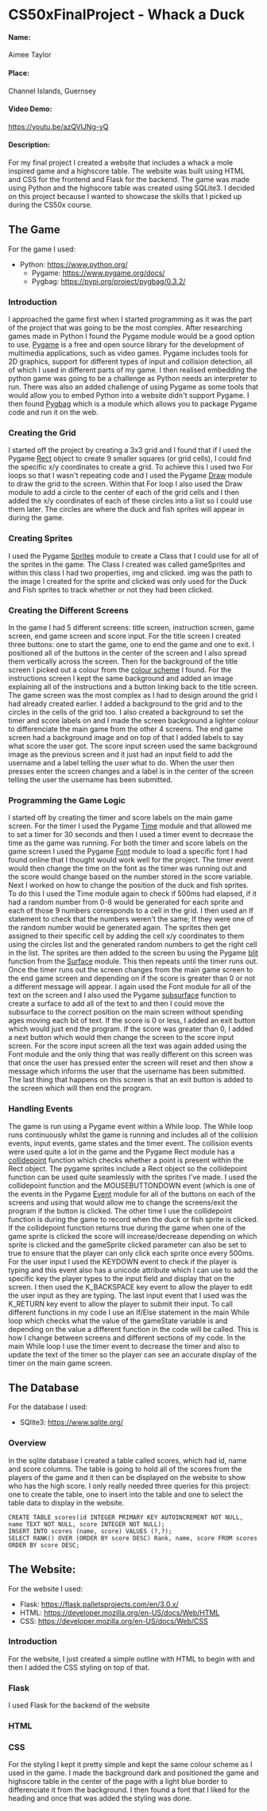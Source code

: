 # CS50xFinalProject - Whack a Duck
#### Name: 
Aimee Taylor
#### Place: 
Channel Islands, Guernsey
#### Video Demo:
https://youtu.be/azQVlJNg-yQ 
#### Description:
For my final project I created a website that includes a whack a mole inspired game and a highscore table. The website was built using HTML and CSS for the frontend and Flask for the backend. The game was made using Python and the highscore table was created using SQLite3. I decided on this project because I wanted to showcase the skills that I picked up during the CS50x course. 

## The Game
For the game I used: 
* Python: https://www.python.org/
  * Pygame: https://www.pygame.org/docs/
  * Pygbag: https://pypi.org/project/pygbag/0.3.2/

### Introduction
I approached the game first when I started programming as it was the part of the project that was going to be the most complex. After researching games made in Python I found the Pygame module would be a good option to use. [Pygame](https://github.com/pygame/pygame) is a free and open source library for the development of multimedia applications, such as video games. Pygame includes tools for 2D graphics, support for different types of input and collision detection, all of which I used in different parts of my game. I then realised embedding the python game was going to be a challenge as Python needs an interpreter to run. There was also an added challenge of using Pygame as some tools that would allow you to embed Python into a website didn't support Pygame. I then found [Pygbag](https://pygame-web.github.io/wiki/pygbag/) which is a module which allows you to package Pygame code and run it on the web. 

### Creating the Grid
I started off the project by creating a 3x3 grid and I found that if I used the Pygame [Rect](https://www.pygame.org/docs/ref/rect.html) object to create 9 smaller squares (or grid cells), I could find the specific x/y coordinates to create a grid. To achieve this I used two For loops so that I wasn't repeating code and I used the Pygame [Draw](https://www.pygame.org/docs/ref/draw.html) module to draw the grid to the screen. Within that For loop I also used the Draw module to add a circle to the center of each of the grid cells and I then added the x/y coordinates of each of these circles into a list so I could use them later. The circles are where the duck and fish sprites will appear in during the game.

### Creating Sprites
I used the Pygame [Sprites](https://www.pygame.org/docs/ref/sprite.html) module to create a Class that I could use for all of the sprites in the game. The Class I created was called gameSprites and within this class I had two properties, img and clicked. img was the path to the image I created for the sprite and clicked was only used for the Duck and Fish sprites to track whether or not they had been clicked. 

### Creating the Different Screens
In the game I had 5 different screens: title screen, instruction screen, game screen, end game screen and score input. For the title screen I created three buttons: one to start the game, one to end the game and one to exit. I positioned all of the buttons in the center of the screen and I also spread them vertically across the screen. Then for the background of the title screen I picked out a colour from the [colour scheme](https://colorhunt.co/palette/1b262c0f4c753282b8bbe1fa) I found. For the instructions screen I kept the same background and added an image explaining all of the instructions and a button linking back to the title screen. The game screen was the most complex as I had to design around the grid I had already created earlier. I added a background to the grid and to the circles in the cells of the grid too. I also created a background to set the timer and score labels on and I made the screen background a lighter colour to differenciate the main game from the other 4 screens. The end game screen had a background image and on top of that I added labels to say what score the user got. The score input screen used the same background image as the previous screen and it just had an input field to add the username and a label telling the user what to do. When the user then presses enter the screen changes and a label is in the center of the screen telling the user the username has been submitted.

### Programming the Game Logic
I started off by creating the timer and score labels on the main game screen. For the timer I used the Pygame [Time](https://www.pygame.org/docs/ref/time.html) module and that allowed me to set a timer for 30 seconds and then I used a timer event to decrease the time as the game was running. For both the timer and score labels on the game screen I used the Pygame [Font](https://www.pygame.org/docs/ref/font.html) module to load a specific font I had found online that I thought would work well for the project. The timer event would then change the time on the font as the timer was running out and the score would change based on the number stored in the score variable. Next I worked on how to change the position of the duck and fish sprites. To do this I used the Time module again to check if 500ms had elapsed, if it had a random number from 0-8 would be generated for each sprite and each of those 9 numbers corresponds to a cell in the grid. I then used an If statement to check that the numbers weren't the same; If they were one of the random number would be generated again. The sprites then get assigned to their specific cell by adding the cell x/y coordinates to them using the circles list and the generated random numbers to get the right cell in the list. The sprites are then added to the screen bu using the Pygame [blit](https://www.pygame.org/docs/ref/surface.html#pygame.Surface.blit) function from the [Surface](https://www.pygame.org/docs/ref/surface.html) module. This then repeats until the timer runs out. Once the timer runs out the screen changes from the main game screen to the end game screen and depending on if the score is greater than 0 or not a different message will appear. I again used the Font module for all of the text on the screen and I also used the Pygame [subsurface](https://www.pygame.org/docs/ref/surface.html#pygame.Surface.subsurface) function to create a surface to add all of the text to and then I could move the subsurface to the correct position on the main screen without spending ages moving each bit of text. If the score is 0 or less, I added an exit button which would just end the program. If the score was greater than 0, I added a next button which would then change the screen to the score input screen. For the score input screen all the text was again added using the Font module and the only thing that was really different on this screen was that once the user has pressed enter the screen will reset and then show a message which informs the user that the username has been submitted. The last thing that happens on this screen is that an exit button is added to the screen which will then end the program.

### Handling Events
The game is run using a Pygame event within a While loop. The While loop runs continuously whilst the game is running and includes all of the collision events, input events, game states and the timer event. The collision events were used quite a lot in the game and the Pygame Rect module has a [collidepoint](https://www.pygame.org/docs/ref/rect.html#pygame.Rect.collidepoint) function which checks whether a point is present within the Rect object. The pygame sprites include a Rect object so the collidepoint function can be used quite seamlessly with the sprites I've made. I used the collidepoint function and the MOUSEBUTTONDOWN event (which is one of the events in the Pygame [Event](https://www.pygame.org/docs/ref/event.html) module for all of the buttons on each of the screens and using that would allow me to change the screens/exit the program if the button is clicked. The other time I use the collidepoint function is during the game to record when the duck or fish sprite is clicked. If the collidepoint function returns true during the game when one of the game sprite is clicked the score will increase/decrease depending on which sprite is clicked and the gameSprite clicked parameter can also be set to true to ensure that the player can only click each sprite once every 500ms. For the user input I used the KEYDOWN event to check if the player is typing and this event also has a unicode attribute which I can use to add the specific key the player types to the input field and display that on the screen. I then used the K_BACKSPACE key event to allow the player to edit the user input as they are typing. The last input event that I used was the K_RETURN key event to allow the player to submit their input. To call different functions in my code I use an If/Else statement in the main While loop which checks what the value of the gameState variable is and depending on the value a different function in the code will be called. This is how I change between screens and different sections of my code. In the main While loop I use the timer event to decrease the timer and also to update the text of the timer so the player can see an accurate display of the timer on the main game screen. 

## The Database
For the database I used:
* SQlite3: https://www.sqlite.org/

### Overview
In the sqlite database I created a table called scores, which had id, name and score columns. The table is going to hold all of the scores from the players of the game and it then can be displayed on the website to show who has the high score. I only really needed three queries for this project: one to create the table, one to insert into the table and one to select the table data to display in the website.
```
CREATE TABLE scores(id INTEGER PRIMARY KEY AUTOINCREMENT NOT NULL, name TEXT NOT NULL, score INTEGER NOT NULL);
INSERT INTO scores (name, score) VALUES (?,?);
SELECT RANK() OVER (ORDER BY score DESC) Rank, name, score FROM scores ORDER BY score DESC;
```

## The Website:
For the website I used:
* Flask: https://flask.palletsprojects.com/en/3.0.x/
* HTML: https://developer.mozilla.org/en-US/docs/Web/HTML
* CSS: https://developer.mozilla.org/en-US/docs/Web/CSS

### Introduction
For the website, I just created a simple outline with HTML to begin with and then I added the CSS styling on top of that.

### Flask
I used Flask for the backend of the website 

### HTML

### CSS
For the styling I kept it pretty simple and kept the same colour scheme as I used in the game. I made the background dark and positioned the game and highscore table in the center of the page with a light blue border to differenciate it from the background. I then found a font that I liked for the heading and once that was added the styling was done.

